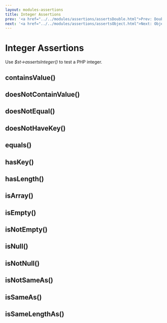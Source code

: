 ```yaml
---
layout: modules-assertions
title: Integer Assertions
prev: '<a href="../../modules/assertions/assertsDouble.html">Prev: Double Assertions</a>'
next: '<a href="../../modules/assertions/assertsObject.html">Next: Object Assertions</a>'
---
```


# Integer Assertions

Use _$st->assertsInteger()_ to test a PHP integer.

## containsValue()

## doesNotContainValue()

## doesNotEqual()

## doesNotHaveKey()

## equals()

## hasKey()

## hasLength()

## isArray()

## isEmpty()

## isNotEmpty()

## isNull()

## isNotNull()

## isNotSameAs()

## isSameAs()

## isSameLengthAs()